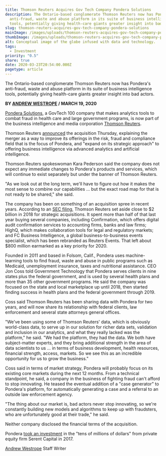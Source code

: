 ```yaml
---
title: Thomson Reuters Acquires Gov Tech Company Pondera Solutions
description: The Ontario-based conglomerate Thomson Reuters now has Pondera's
  anti-fraud, waste and abuse platform in its suite of business intelligence
  tools, potentially giving health-care giants greater insight into bad actors.
slug: thomson-reuters-acquires-gov-tech-company-pondera-solutions
mainImage: /images/uploads/thomson-reuters-acquires-gov-tech-company-pondera-solutions-featured.jpg
thumbImage: /images/uploads/thomson-reuters-acquires-gov-tech-company-pondera-solutions-thumb.jpg
alt: Conceptual image of the globe infused with data and technology.
tags:
  - Investment
priority: "0.5"
share: true
date: 2020-03-23T20:54:00.000Z
pagetype: article
---
```

The Ontario-based conglomerate Thomson Reuters now has Pondera's anti-fraud, waste and abuse platform in its suite of business intelligence tools, potentially giving health-care giants greater insight into bad actors.

**BY [ANDREW WESTROPE](https://www.govtech.com/authors/andrew-westrope.html) / MARCH 19, 2020**

[Pondera Solutions](http://www.govtech.com/100/Pondera.html), a GovTech 100 company that makes analytics tools to combat fraud in health care and large government programs, is now part of the business intelligence and media corporation [Thomson Reuters](http://tr.com/).

Thomson Reuters [announced](https://www.thomsonreuters.com/en/press-releases/2020/march/thomson-reuters-acquires-pondera-solutions.html) the acquisition Thursday, explaining the merger as a way to improve its offerings in the risk, fraud and compliance field that is the focus of Pondera, and "expand on its strategic approach" to offering business intelligence via advanced analytics and artificial intelligence.

Thomson Reuters spokeswoman Kara Pederson said the company does not expect any immediate changes to Pondera's products and services, which will continue to exist separately but under the banner of Thomson Reuters.

"As we look out at the long term, we'll have to figure out how it makes the most sense to combine our capabilities … but the exact road map for that is not ready to be shared," she said.

The company has been on something of an acquisition spree in recent years. According to an [SEC filing](https://www.sec.gov/Archives/edgar/data/1075124/000119312520069151/d828393dex991.htm), Thomson Reuters set aside close to $2 billion in 2018 for strategic acquisitions. It spent more than half of that last year buying several companies, including Confirmation, which offers digital audit confirmation services to accounting firms, banks and law firms; HighQ, which makes collaboration tools for legal and regulatory markets; and FC Business Intelligence, a global business-to-business events specialist, which has been rebranded as Reuters Events. That left about $800 million earmarked as a key priority for 2020.

Founded in 2011 and based in Folsom, Calif., Pondera uses machine-learning tools to find fraud, waste and abuse in public programs such as Medicaid, unemployment insurance, taxes and nutritional assistance. CEO Jon Coss told Government Technology that Pondera serves clients in nine states plus the federal government, and is used by several health plans and more than 35 other government programs. He said the company was focused on the state and local marketplace up until 2018, then started finding success in health plans and the federal government through 2019.

Coss said Thomson Reuters has been sharing data with Pondera for two years, and will now share its relationship with federal clients, law enforcement and several state attorneys general offices.

"We've been using some of Thomson Reuters' data, which is obviously world-class data, to serve up in our solution for richer data sets, validation and inclusion in our analytics, and what they really lacked was the platform," he said. "We had the platform, they had the data. We both have subject-matter experts, and they bring additional strength in the area of data scientists to us … in terms of business development, health resources, financial strength, access, markets. So we see this as an incredible opportunity for us to grow the business."

Coss said in terms of market strategy, Pondera will probably focus on its existing core markets during the next 12 months. From a technical standpoint, he said, a company in the business of fighting fraud can't afford to stop innovating. He teased the eventual addition of a "case generator" to Pondera's platform, for automatically generating a case and a referral to an outside law enforcement agency.

"The thing about our market is, bad actors never stop innovating, so we're constantly building new models and algorithms to keep up with fraudsters, who are unfortunately good at their trade," he said.

Neither company disclosed the financial terms of the acquisition.

Pondera [took an investment](https://www.govtech.com/biz/Private-equity-firm-invests-in-Pondera.html) in the "tens of millions of dollars" from private equity firm Serent Capital in 2017.

[Andrew Westrope](https://www.govtech.com/authors/andrew-westrope.html) Staff Writer
